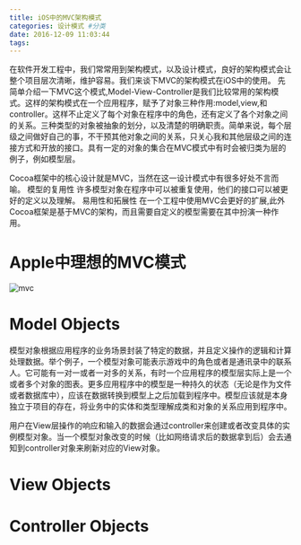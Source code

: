 ```yaml
---
title: iOS中的MVC架构模式
categories: 设计模式 #分类
date: 2016-12-09 11:03:44
tags:
---
```

  在软件开发工程中，我们常常用到架构模式，以及设计模式，良好的架构模式会让整个项目层次清晰，维护容易。我们来谈下MVC的架构模式在iOS中的使用。
   先简单介绍一下MVC这个模式,Model-View-Controller是我们比较常用的架构模式。这样的架构模式在一个应用程序，赋予了对象三种作用:model,view,和controller。这样不止定义了每个对象在程序中的角色，还有定义了各个对象之间的关系。三种类型的对象被抽象的划分，以及清楚的明确职责。简单来说，每个层级之间做好自己的事，不干预其他对象之间的关系，只关心我和其他层级之间的连接方式和开放的接口。具有一定的对象的集合在MVC模式中有时会被归类为层的例子，例如模型层。

 Cocoa框架中的核心设计就是MVC，当然在这一设计模式中有很多好处不言而喻。
模型的复用性
	许多模型对象在程序中可以被重复使用，他们的接口可以被更好的定义以及理解。
易用性和拓展性
	在一个工程中使用MVC会更好的扩展,此外Cocoa框架是基于MVC的架构，而且需要自定义的模型需要在其中扮演一种作用。
	

# Apple中理想的MVC模式

<img src="/img/mvc.png"  title="mvc">


# Model Objects
模型对象根据应用程序的业务场景封装了特定的数据，并且定义操作的逻辑和计算处理数据。举个例子，一个模型对象可能表示游戏中的角色或者是通讯录中的联系人。它可能有一对一或者一对多的关系，有时一个应用程序的模型层实际上是一个或者多个对象的图表。更多应用程序中的模型是一种持久的状态（无论是作为文件或者数据库中），应该在数据转换到模型上之后加载到程序中。模型应该就是本身独立于项目的存在，将业务中的实体和类型理解成类和对象的关系应用到程序中。

用户在View层操作的响应和输入的数据会通过controller来创建或者改变具体的实例模型对象。当一个模型对象改变的时候（比如网络请求后的数据拿到后）会去通知到controller对象来刷新对应的View对象。

# View Objects

# Controller Objects
